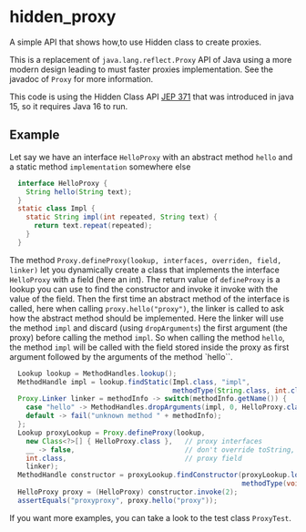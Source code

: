 # hidden_proxy
A simple API that shows how,to use Hidden class to create proxies.

This is a replacement of `java.lang.reflect.Proxy` API of Java using a more modern design leading to must faster proxies implementation. See the javadoc of `Proxy` for more information.
 
This code is using the Hidden Class API [JEP 371](https://openjdk.java.net/jeps/371) that was introduced in java 15,
so it requires Java 16 to run.

## Example

Let say we have an interface `HelloProxy` with an abstract method `hello` and a static method `implementation` somewhere else
```java
  interface HelloProxy {
    String hello(String text);
  }
  static class Impl {
    static String impl(int repeated, String text) {
      return text.repeat(repeated);
    }
  }
```

The method `Proxy.defineProxy(lookup, interfaces, overriden, field, linker)` let you dynamically create a class
that implements the interface `HelloProxy` with a field (here an int).
The return value of `defineProxy` is a lookup you can use to find the constructor and
invoke it invoke with the value of the field.
Then the first time an abstract method of the interface is called, here when calling `proxy.hello("proxy")`,
the linker is called to ask how the abstract method should be implemented.
Here the linker will use the method `impl` and discard (using `dropArguments`) the first argument (the proxy)
before calling the method `impl`.
So when calling the method `hello`, the method `impl` will be called with the field stored inside the proxy
as first argument followed by the arguments of the method `hello``.
```java
  Lookup lookup = MethodHandles.lookup();
  MethodHandle impl = lookup.findStatic(Impl.class, "impl",
                                        methodType(String.class, int.class, String.class));
  Proxy.Linker linker = methodInfo -> switch(methodInfo.getName()) {
    case "hello" -> MethodHandles.dropArguments(impl, 0, HelloProxy.class);
    default -> fail("unknown method " + methodInfo);
  };
  Lookup proxyLookup = Proxy.defineProxy(lookup,
    new Class<?>[] { HelloProxy.class },   // proxy interfaces
    __ -> false,                           // don't override toString, equals and hashCode
    int.class,                             // proxy field
    linker);
  MethodHandle constructor = proxyLookup.findConstructor(proxyLookup.lookupClass(),
                                                         methodType(void.class, int.class));
  HelloProxy proxy = (HelloProxy) constructor.invoke(2);
  assertEquals("proxyproxy", proxy.hello("proxy"));
```

If you want more examples, you can take a look to the test class `ProxyTest`.

